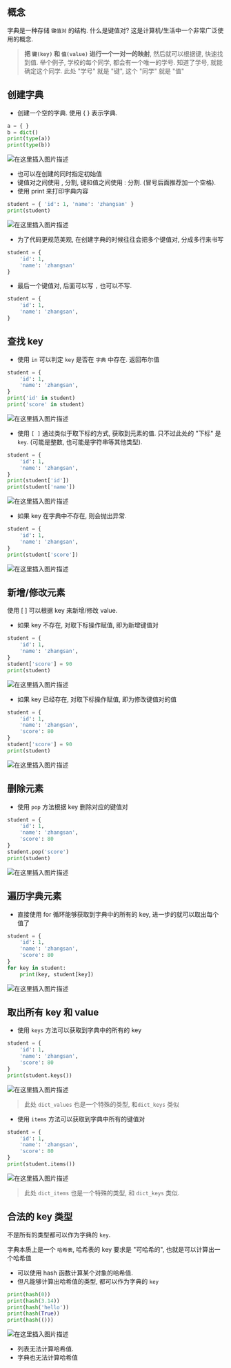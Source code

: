 ﻿## 概念
字典是一种存储 `键值对` 的结构. 
什么是键值对? 这是计算机/生活中一个非常广泛使用的概念. 
>**把 `键(key)` 和 `值(value)` 进行一个一对一的映射**, 然后就可以根据键, 快速找到值. 
举个例子, 学校的每个同学, 都会有一个唯一的学号. 
知道了学号, 就能确定这个同学. 此处 "学号" 就是 "键", 这个 "同学" 就是 "值"

## 创建字典
-  创建一个空的字典. 使用 { } 表示字典.

```python
a = { }
b = dict()
print(type(a))
print(type(b))
```


![在这里插入图片描述](https://i-blog.csdnimg.cn/direct/15a416455a724f52a6baff554682f55b.png)
- 也可以在创建的同时指定初始值
- 键值对之间使用 , 分割, 键和值之间使用 : 分割. (冒号后面推荐加一个空格). 
- 使用 print 来打印字典内容

```python
student = { 'id': 1, 'name': 'zhangsan' }
print(student)
```
![在这里插入图片描述](https://i-blog.csdnimg.cn/direct/5343b95f0f4240d992b2e1c90443d3a8.png)
- 为了代码更规范美观, 在创建字典的时候往往会把多个键值对, 分成多行来书写

```python
student = {
    'id': 1,
    'name': 'zhangsan'
}
```
- 最后一个键值对, 后面可以写 `,` 也可以不写.

```python
student = {
    'id': 1,
    'name': 'zhangsan',
}
```
## 查找 key
- 使用 `in` 可以判定 `key` 是否在 `字典` 中存在. 返回布尔值

```python
student = {
    'id': 1,
    'name': 'zhangsan',
}
print('id' in student)
print('score' in student)
```
![在这里插入图片描述](https://i-blog.csdnimg.cn/direct/499b630d5e724bdf81c0defa28371838.png)
- 使用 `[ ]` 通过类似于取下标的方式, 获取到元素的值. 只不过此处的 "下标" 是 `key`. (可能是整数, 也可能是字符串等其他类型).

```python
student = {
    'id': 1,
    'name': 'zhangsan',
}
print(student['id'])
print(student['name'])
```
![在这里插入图片描述](https://i-blog.csdnimg.cn/direct/f1cea9e19faa46beb218994c2bcffeef.png)
- 如果 key 在字典中不存在, 则会抛出异常.

```python
student = {
    'id': 1,
    'name': 'zhangsan',
}
print(student['score'])
```
![在这里插入图片描述](https://i-blog.csdnimg.cn/direct/4443a95824704c19a76a319bdd7b642a.png)
## 新增/修改元素
使用 [ ] 可以根据 key 来新增/修改 value. 
- 如果 key 不存在, 对取下标操作赋值, 即为新增键值对

```python
student = {
    'id': 1,
    'name': 'zhangsan',
}
student['score'] = 90
print(student)
```
![在这里插入图片描述](https://i-blog.csdnimg.cn/direct/753645935abc4044adf48c3e64c14ce0.png)
- 如果 key 已经存在, 对取下标操作赋值, 即为修改键值对的值

```python
student = {
    'id': 1,
    'name': 'zhangsan',
    'score': 80
}
student['score'] = 90
print(student)
```
![在这里插入图片描述](https://i-blog.csdnimg.cn/direct/c3c7361d5e684a50abcf05a883613ca3.png)

## 删除元素
- 使用 `pop` 方法根据 key 删除对应的键值对

```python
student = {
    'id': 1,
    'name': 'zhangsan',
    'score': 80
}
student.pop('score')
print(student)
```
![在这里插入图片描述](https://i-blog.csdnimg.cn/direct/3d0795de32224888ac6908842557b731.png)
## 遍历字典元素
- 直接使用 for 循环能够获取到字典中的所有的 key, 进一步的就可以取出每个值了

```python
student = {
    'id': 1,
    'name': 'zhangsan',
    'score': 80
}
for key in student:
    print(key, student[key])
```
![在这里插入图片描述](https://i-blog.csdnimg.cn/direct/6ad6960491564fda8896f8fab0bbcb0b.png)

## 取出所有 key 和 value

- 使用 `keys` 方法可以获取到字典中的所有的 key

```python
student = {
    'id': 1,
    'name': 'zhangsan',
    'score': 80
}
print(student.keys())
```
![在这里插入图片描述](https://i-blog.csdnimg.cn/direct/ad19d3de74284e34b43810b2ce6e622f.png)
>此处 `dict_values` 也是一个特殊的类型, 和`dict_keys` 类似

- 使用 `items` 方法可以获取到字典中所有的键值对

```python
student = {
    'id': 1,
    'name': 'zhangsan',
    'score': 80
}
print(student.items())
```
![在这里插入图片描述](https://i-blog.csdnimg.cn/direct/47d07fd2b0b349999b8d6d42057d5d10.png)
>此处 `dict_items` 也是一个特殊的类型, 和 `dict_keys` 类似.

## 合法的 key 类型

不是所有的类型都可以作为字典的 `key`. 

字典本质上是一个 `哈希表`, 哈希表的 key 要求是 "可哈希的", 也就是可以计算出一个哈希值

- 可以使用 hash 函数计算某个对象的哈希值. 
- 但凡能够计算出哈希值的类型, 都可以作为字典的 `key`

```python
print(hash(0))
print(hash(3.14))
print(hash('hello'))
print(hash(True))
print(hash(()))
```
![在这里插入图片描述](https://i-blog.csdnimg.cn/direct/7ed9c954eb0849aaa9edea10540c93dd.png)
- 列表无法计算哈希值.
- 字典也无法计算哈希值

